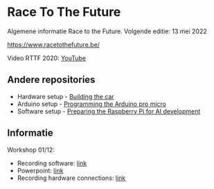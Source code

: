 # Race To The Future
Algemene informatie Race to the Future. Volgende editie: 13 mei 2022

https://www.racetothefuture.be/

Video RTTF 2020: [YouTube](https://www.youtube.com/watch?v=po89ZRmakuU)

## Andere repositories
* Hardware setup - [Building the car](https://github.com/PXLDigital/race-to-the-future/wiki)
* Arduino setup - [Programming the Arduino pro micro](https://github.com/PXLDigital/race-to-the-future/wiki/Programmeren-van-de-Arduino-Pro-Micro)
* Software setup - [Preparing the Raspberry Pi for AI development](https://github.com/PXLDigital/rttf-edgecar)

## Informatie

Workshop 01/12:
* Recording software: [link](https://hogeschoolpxl-my.sharepoint.com/:v:/g/personal/20004716_pxl_be/EZx1nL1BN2ZJsrrxPkGUvCUBG1LQB_NB59oY7-nRfEu4UQ)
* Powerpoint: [link](https://github.com/PXLDigital/rttf-edgecar/raw/master/docs/RTTF_AI_CV.pptx)
* Recording hardware connections: [link](https://hogeschoolpxl-my.sharepoint.com/:v:/g/personal/20004716_pxl_be/EStWtOQhEihNpDW6VFFtjr0B9v_BnuIKzSmPThxEU3E6NA)
